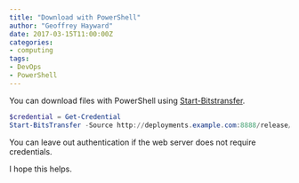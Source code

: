 ```yaml
---
title: "Download with PowerShell"
author: "Geoffrey Hayward"
date: 2017-03-15T11:00:00Z
categories:
- computing
tags:
- DevOps
- PowerShell
---
```

You can download files with PowerShell using [Start-Bitstransfer](https://technet.microsoft.com/en-us/library/dd819420.aspx).

<!--more-->

```powershell
$credential = Get-Credential
Start-BitsTransfer -Source http://deployments.example.com:8888/release/amazing-application-1.0.0.exe -Destination .\amazing-application-1.0.0.exe  -Credential $credential -Authentication basic
```

You can leave out authentication if the web server does not require credentials.

I hope this helps.
